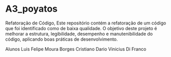 # A3_poyatos

Refatoração de Código,
Este repositório contém a refatoração de um código que foi identificado como de baixa qualidade. O objetivo deste projeto é melhorar a estrutura, legibilidade, desempenho e manutenibilidade do código, aplicando boas práticas de desenvolvimento.

Alunos
Luis Felipe Moura Borges
Cristiano Dario
Vinicius Di Franco
